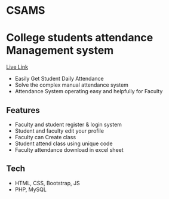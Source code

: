 # CSAMS

# College students attendance Management system
[Live Link](http://deepmakhasana.great-site.net/)
- Easily Get Student Daily Attendance
- Solve the complex manual attendance system
- Attendance System operating easy and helpfully for Faculty

## Features

- Faculty and student register & login system
- Student and faculty edit your profile
- Faculty can Create class
- Student attend class using unique code
- Faculty attendance download in excel sheet

## Tech

- HTML, CSS, Bootstrap, JS
- PHP, MySQL
